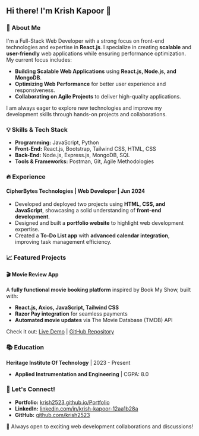 ## Hi there! I'm Krish Kapoor 👋

### 🚀 About Me
I'm a Full-Stack Web Developer with a strong focus on front-end technologies and expertise in **React.js**. I specialize in creating **scalable** and **user-friendly** web applications while ensuring performance optimization. My current focus includes:

- **Building Scalable Web Applications** using **React.js, Node.js, and MongoDB**.
- **Optimizing Web Performance** for better user experience and responsiveness.
- **Collaborating on Agile Projects** to deliver high-quality applications.

I am always eager to explore new technologies and improve my development skills through hands-on projects and collaborations.

### 💡 Skills & Tech Stack

- **Programming:** JavaScript, Python
- **Front-End:** React.js, Bootstrap, Tailwind CSS, HTML, CSS
- **Back-End:** Node.js, Express.js, MongoDB, SQL
- **Tools & Frameworks:** Postman, Git, Agile Methodologies

### 🔥 Experience
#### CipherBytes Technologies | Web Developer | Jun 2024
- Developed and deployed two projects using **HTML, CSS, and JavaScript**, showcasing a solid understanding of **front-end development**.
- Designed and built a **portfolio website** to highlight web development expertise.
- Created a **To-Do List app** with **advanced calendar integration**, improving task management efficiency.

### 📈 Featured Projects
#### 🎬 Movie Review App  
A **fully functional movie booking platform** inspired by Book My Show, built with:
- **React.js, Axios, JavaScript, Tailwind CSS**
- **Razor Pay integration** for seamless payments
- **Automated movie updates** via The Movie Database (TMDB) API

Check it out: [Live Demo](https://book-my-show-pi1z.vercel.app/) | [GitHub Repository](https://github.com/krish2523/Book-My-Show)

### 📚 Education
**Heritage Institute Of Technology** | 2023 - Present  
- **Applied Instrumentation and Engineering** | CGPA: 8.0

### 💌 Let's Connect!
- **Portfolio:** [krish2523.github.io/Portfolio](https://krish2523.github.io/Portfolio/)
- **LinkedIn:** [linkedin.com/in/krish-kapoor-12aa1b28a](https://www.linkedin.com/in/krish-kapoor-12aa1b28a/)
- **GitHub:** [github.com/krish2523](https://github.com/krish2523)

🌟 Always open to exciting web development collaborations and discussions!

